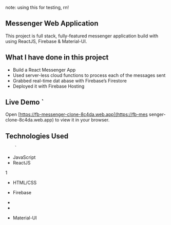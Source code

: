 note: using this for testing, rn!

## Messenger Web Application 

This project is full stack, fully-featured messenger application build with using ReactJS, Firebase & Material-UI.

               
## What I have done in this project  

- Build a React Messenger App     
- Used server-less cloud functions to process each of the messages sent 
- Grabbed real-time dat abase        with Firebase’s Firestore 
- Deployed it with Firebase Hosting                     
    
## Live Demo   `                                                                                                                                                         
Open [https://fb-messenger-clone-8c4da.web.app](https://fb-mes    senger-clone-8c4da.web.app) to view it in your
browser.        

    
## Technologies Used                
                                                          
        `                               
                                                                                                                                                     
- JavaScript                                     
- ReactJS               

1                       
      
                        


- HTML/CSS
- Firebase
- 
- 



- Material-UI


